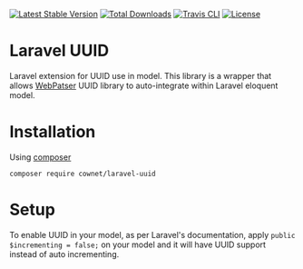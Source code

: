 [![Latest Stable Version](https://poser.pugx.org/cownet/laravel-uuid/v/stable)](https://packagist.org/packages/cownet/laravel-uuid)
[![Total Downloads](https://poser.pugx.org/cownet/laravel-uuid/downloads)](https://packagist.org/packages/cownet/laravel-uuid)
[![Travis CLI](https://travis-ci.org/cownet/laravel-uuid.svg?branch=master)](https://travis-ci.org/cownet/laravel-uuid)
[![License](https://poser.pugx.org/cownet/laravel-uuid/license)](https://packagist.org/packages/cownet/laravel-uuid)

# Laravel UUID

Laravel extension for UUID use in model. 
This library is a wrapper that allows [WebPatser](https://packagist.org/packages/webpatser/laravel-uuid) UUID library 
to auto-integrate within Laravel eloquent model.

# Installation

Using [composer](https://packagist.org/packages/cownet/laravel-uuid)

`composer require cownet/laravel-uuid` 

# Setup

To enable UUID in your model, as per Laravel's documentation, apply `public $incrementing = false;` on your model
and it will have UUID support instead of auto incrementing.

